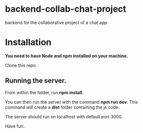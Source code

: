 # backend-collab-chat-project
backend for the collaborative project of a chat app 

# Installation
**You need to have Node and npm installed on your machine.**

Clone this repo.

## Running the server.
From within the folder, run **npm install**.

You can then run the server with the command **npm run dev**. 
This command will create a **dist** folder containing the js code.

The server should run on localhost with default port 3000.

Have fun.